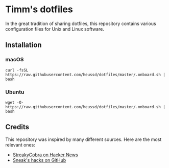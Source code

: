# Timm's dotfiles

In the great tradition of sharing dotfiles, this repository contains various configuration files for Unix and Linux software.


## Installation

### macOS
	curl -fsSL https://raw.githubusercontent.com/heussd/dotfiles/master/.onboard.sh | bash

### Ubuntu
	wget -O- https://raw.githubusercontent.com/heussd/dotfiles/master/.onboard.sh | bash



## Credits

This repository was inspired by many different sources. Here are the most relevant ones: 

- [StreakyCobra on Hacker News](https://news.ycombinator.com/item?id=11071754)
- [Sneak's hacks on GitHub](https://github.com/sneak/hacks/)

